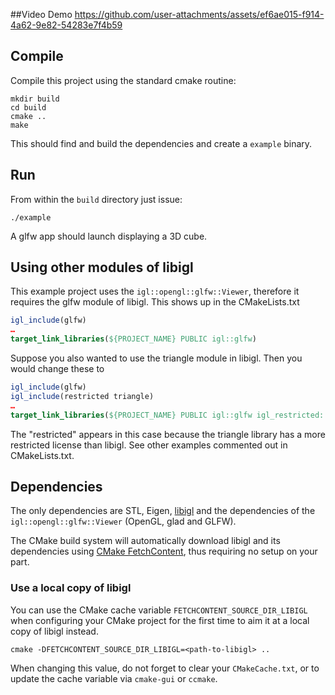 ##Video Demo
https://github.com/user-attachments/assets/ef6ae015-f914-4a62-9e82-54283e7f4b59


## Compile

Compile this project using the standard cmake routine:

    mkdir build
    cd build
    cmake ..
    make

This should find and build the dependencies and create a `example` binary.

## Run

From within the `build` directory just issue:

    ./example

A glfw app should launch displaying a 3D cube.

## Using other modules of libigl

This example project uses the `igl::opengl::glfw::Viewer`, therefore it requires
the glfw module of libigl. This shows up in the CMakeLists.txt 

```cmake
igl_include(glfw)
…
target_link_libraries(${PROJECT_NAME} PUBLIC igl::glfw)
```

Suppose you also wanted to use the triangle module in libigl. Then you would
change these to

```cmake
igl_include(glfw)
igl_include(restricted triangle)
…
target_link_libraries(${PROJECT_NAME} PUBLIC igl::glfw igl_restricted::triangle)
```

The "restricted" appears in this case because the triangle library has a more
restricted license than libigl. See other examples commented out in
CMakeLists.txt.


## Dependencies

The only dependencies are STL, Eigen, [libigl](http://libigl.github.io/libigl/) and the dependencies
of the `igl::opengl::glfw::Viewer` (OpenGL, glad and GLFW).

The CMake build system will automatically download libigl and its dependencies using
[CMake FetchContent](https://cmake.org/cmake/help/latest/module/FetchContent.html),
thus requiring no setup on your part.

### Use a local copy of libigl
You can use the CMake cache variable `FETCHCONTENT_SOURCE_DIR_LIBIGL` when configuring your CMake project for
the first time to aim it at a local copy of libigl instead.
```
cmake -DFETCHCONTENT_SOURCE_DIR_LIBIGL=<path-to-libigl> ..
```
When changing this value, do not forget to clear your `CMakeCache.txt`, or to update the cache variable
via `cmake-gui` or `ccmake`.
